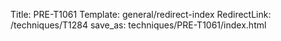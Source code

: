 Title: PRE-T1061
Template: general/redirect-index
RedirectLink: /techniques/T1284
save_as: techniques/PRE-T1061/index.html